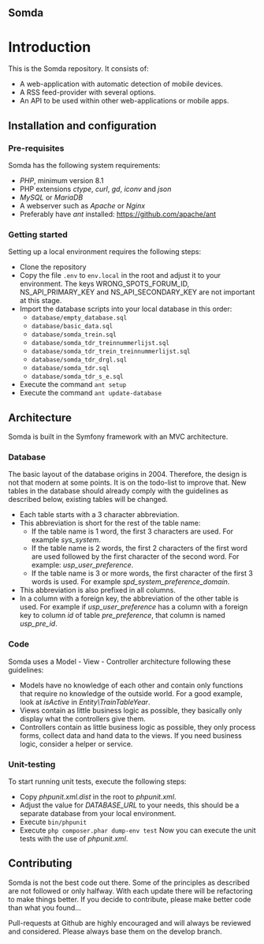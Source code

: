 Somda
---

# Introduction

This is the Somda repository. It consists of:
- A web-application with automatic detection of mobile devices.
- A RSS feed-provider with several options.
- An API to be used within other web-applications or mobile apps.

## Installation and configuration

### Pre-requisites

Somda has the following system requirements:
- _PHP_, minimum version 8.1
- PHP extensions _ctype_, _curl_, _gd_, _iconv_ and _json_
- _MySQL_ or _MariaDB_
- A webserver such as _Apache_ or _Nginx_
- Preferably have _ant_ installed: https://github.com/apache/ant

### Getting started

Setting up a local environment requires the following steps:
- Clone the repository
- Copy the file `.env` to `env.local` in the root and adjust it to your environment. The keys WRONG_SPOTS_FORUM_ID, NS_API_PRIMARY_KEY and NS_API_SECONDARY_KEY are not important at this stage.
- Import the database scripts into your local database in this order:
  - `database/empty_database.sql`
  - `database/basic_data.sql`
  - `database/somda_trein.sql`
  - `database/somda_tdr_treinnummerlijst.sql`
  - `database/somda_tdr_trein_treinnummerlijst.sql`
  - `database/somda_tdr_drgl.sql`
  - `database/somda_tdr.sql`
  - `database/somda_tdr_s_e.sql`
- Execute the command `ant setup`
- Execute the command `ant update-database`

## Architecture

Somda is built in the Symfony framework with an MVC architecture.

### Database

The basic layout of the database origins in 2004. Therefore, the design is not that modern at some points. It is on the todo-list to improve that.
New tables in the database should already comply with the guidelines as described below, existing tables will be changed.
- Each table starts with a 3 character abbreviation.
- This abbreviation is short for the rest of the table name:
  - If the table name is 1 word, the first 3 characters are used. For example _sys_system_.
  - If the table name is 2 words, the first 2 characters of the first word are used followed by the first character of the second word. For example: _usp_user_preference_.
  - If the table name is 3 or more words, the first character of the first 3 words is used. For example _spd_system_preference_domain_.
- This abbreviation is also prefixed in all columns.
- In a column with a foreign key, the abbreviation of the other table is used. For example if _usp_user_preference_ has a column with a foreign key to column _id_ of table _pre_preference_, that column is named _usp_pre_id_.

### Code

Somda uses a Model - View - Controller architecture following these guidelines:
- Models have no knowledge of each other and contain only functions that require no knowledge of the outside world. For a good example, look at _isActive_ in _Entity\TrainTableYear_.
- Views contain as little business logic as possible, they basically only display what the controllers give them.
- Controllers contain as little business logic as possible, they only process forms, collect data and hand data to the views. If you need business logic, consider a helper or service.

### Unit-testing

To start running unit tests, execute the following steps:
- Copy _phpunit.xml.dist_ in the root to _phpunit.xml_.
- Adjust the value for _DATABASE_URL_ to your needs, this should be a separate database from your local environment.
- Execute `bin/phpunit`
- Execute `php composer.phar dump-env test`
Now you can execute the unit tests with the use of _phpunit.xml_.

## Contributing

Somda is not the best code out there. Some of the principles as described are not followed or only halfway.
With each update there will be refactoring to make things better. If you decide to contribute, please make better code than what you found... 

Pull-requests at Github are highly encouraged and will always be reviewed and considered. Please always base them on the develop branch.